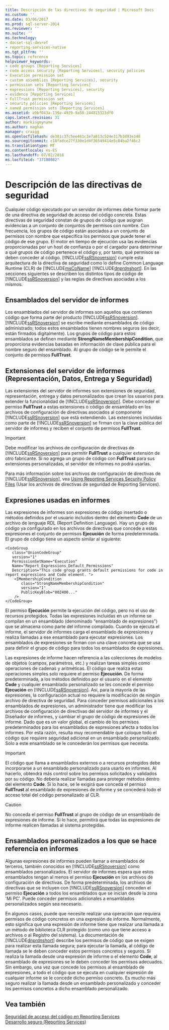 ```yaml
---
title: Descripción de las directivas de seguridad | Microsoft Docs
ms.custom: ''
ms.date: 03/06/2017
ms.prod: sql-server-2014
ms.reviewer: ''
ms.suite: ''
ms.technology:
- docset-sql-devref
- reporting-services-native
ms.tgt_pltfrm: ''
ms.topic: reference
helpviewer_keywords:
- code groups [Reporting Services]
- code access security [Reporting Services], security policies
- Execution permission set
- custom assemblies [Reporting Services], security
- permission sets [Reporting Services]
- expressions [Reporting Services], security
- evidence [Reporting Services]
- FullTrust permission set
- security policies [Reporting Services]
- named permission sets [Reporting Services]
ms.assetid: a9bf043a-139a-4929-9a58-244815323df0
caps.latest.revision: 31
author: markingmyname
ms.author: maghan
manager: craigg
ms.openlocfilehash: de381c37c5ee461c3e7a813c524e317b3d93e348
ms.sourcegitcommit: c18fadce27f330e1d4f36549414e5c84ba2f46c2
ms.translationtype: MT
ms.contentlocale: es-ES
ms.lasthandoff: 07/02/2018
ms.locfileid: "37188082"
---
```

# <a name="understanding-security-policies"></a>Descripción de las directivas de seguridad
  Cualquier código ejecutado por un servidor de informes debe formar parte de una directiva de seguridad de acceso del código concreta. Estas directivas de seguridad constan de grupos de código que asignan evidencias a un conjunto de conjuntos de permisos con nombre. Con frecuencia, los grupos de código están asociados a un conjunto de permisos con nombre que especifica los permisos que puede tener el código de ese grupo. El motor en tiempo de ejecución usa las evidencias proporcionadas por un host de confianza o por el cargador para determinar a qué grupos de código pertenece el código y, por tanto, qué permisos se deben conceder al código. [!INCLUDE[ssRSnoversion](../../../includes/ssrsnoversion-md.md)] cumple esta arquitectura de la directiva de seguridad como lo define Common Language Runtime (CLR) de [!INCLUDE[msCoName](../../../includes/msconame-md.md)] [!INCLUDE[dnprdnshort](../../../includes/dnprdnshort-md.md)]. En las secciones siguientes se describen los distintos tipos de código de [!INCLUDE[ssRSnoversion](../../../includes/ssrsnoversion-md.md)] y las reglas de directivas asociadas a los mismos.  
  
## <a name="report-server-assemblies"></a>Ensamblados del servidor de informes  
 Los ensamblados del servidor de informes son aquellos que contienen código que forma parte del producto [!INCLUDE[ssRSnoversion](../../../includes/ssrsnoversion-md.md)]. [!INCLUDE[ssRSnoversion](../../../includes/ssrsnoversion-md.md)] se escribe mediante ensamblados de código administrado; todos estos ensamblados tienen nombres seguros (es decir, están firmados digitalmente). Los grupos de código para estos ensamblados se definen mediante **StrongNameMembershipCondition**, que proporciona evidencias basadas en información de clave pública para el nombre seguro del ensamblado. Al grupo de código se le permite el conjunto de permisos **FullTrust**.  
  
## <a name="report-server-extensions-rendering-data-delivery-and-security"></a>Extensiones del servidor de informes (Representación, Datos, Entrega y Seguridad)  
 Las extensiones del servidor de informes son extensiones de seguridad, representación, entrega y datos personalizados que crean los usuarios para extender la funcionalidad de [!INCLUDE[ssRSnoversion](../../../includes/ssrsnoversion-md.md)]. Debe conceder el permiso **FullTrust** a estas extensiones o código de ensamblado en los archivos de configuración de directivas asociados al componente [!INCLUDE[ssRSnoversion](../../../includes/ssrsnoversion-md.md)] que está extendiendo. Las extensiones incluidas como parte de [!INCLUDE[ssRSnoversion](../../../includes/ssrsnoversion-md.md)] se firman con la clave pública del servidor de informes y reciben el conjunto de permisos **FullTrust**.  
  
> [!IMPORTANT]  
>  Debe modificar los archivos de configuración de directivas de [!INCLUDE[ssRSnoversion](../../../includes/ssrsnoversion-md.md)] para permitir **FullTrust** a cualquier extensión de otro fabricante. Si no agrega un grupo de código con **FullTrust** para sus extensiones personalizadas, el servidor de informes no podrá usarlas.  
  
 Para más información sobre los archivos de configuración de directivas de [!INCLUDE[ssRSnoversion](../../../includes/ssrsnoversion-md.md)], vea [Using Reporting Services Security Policy Files](using-reporting-services-security-policy-files.md) (Usar los archivos de directivas de seguridad de Reporting Services).  
  
## <a name="expressions-used-in-reports"></a>Expresiones usadas en informes  
 Las expresiones de informes son expresiones de código insertado o métodos definidos por el usuario incluidos dentro del elemento **Code** de un archivo de lenguaje RDL (Report Definition Language). Hay un grupo de código ya configurado en los archivos de directivas que concede a estas expresiones el conjunto de permisos **Ejecución** de forma predeterminada. El grupo de código tiene un aspecto similar al siguiente:  
  
```  
<CodeGroup  
   class="UnionCodeGroup"  
   version="1"  
   PermissionSetName="Execution"  
   Name="Report_Expressions_Default_Permissions"  
   Description="This code group grants default permissions for code in report expressions and Code element. ">  
    <IMembershipCondition  
       class="StrongNameMembershipCondition"  
       version="1"  
       PublicKeyBlob="002400..."  
    />  
</CodeGroup>  
```  
  
 El permiso **Ejecución** permite la ejecución del código, pero no el uso de recursos protegidos. Todas las expresiones incluidas en un informe se compilan en un ensamblado (denominado "ensamblado de expresiones") que se almacena como parte del informe compilado. Cuando se ejecuta el informe, el servidor de informes carga el ensamblado de expresiones y realiza llamadas a ese ensamblado para ejecutar expresiones. Los ensamblados de expresiones se firman con una clave concreta que se usa para definir el grupo de código para todos los ensamblados de expresiones.  
  
 Las expresiones de informe hacen referencia a las colecciones de modelos de objetos (campos, parámetros, etc.) y realizan tareas simples como operaciones de cadenas y aritméticas. El código que realiza estas operaciones simples solo requiere el permiso **Ejecución**. De forma predeterminada, a los métodos definidos por el usuario en el elemento **Code** y cualquier ensamblado personalizado se les concede el permiso **Ejecución** en [!INCLUDE[ssRSnoversion](../../../includes/ssrsnoversion-md.md)]. Así, para la mayoría de las expresiones, la configuración actual no requiere la modificación de ningún archivo de directiva de seguridad. Para conceder permisos adicionales a los ensamblados de expresiones, un administrador tiene que modificar los archivos de configuración de directivas del servidor de informes y el Diseñador de informes, y cambiar el grupo de código de expresiones de informe. Dado que es un valor global, el cambio de los permisos predeterminados para los ensamblados de expresiones afecta a todos los informes. Por esta razón, resulta muy recomendable que coloque todo el código que requiere seguridad adicional en un ensamblado personalizado. Solo a este ensamblado se le concederán los permisos que necesita.  
  
> [!IMPORTANT]  
>  El código que llama a ensamblados externos o a recursos protegidos debe incorporarse a un ensamblado personalizado para usarlo en informes. Al hacerlo, obtendrá más control sobre los permisos solicitados y validados por su código. No debería realizar llamadas para proteger métodos dentro del elemento **Code**. Si lo hace, se le exigirá que conceda el permiso **FullTrust** al ensamblado de expresiones de informe y se concederá todo el acceso total del código personalizado al CLR.  
  
> [!CAUTION]  
>  No conceda el permiso **FullTrust** al grupo de código de un ensamblado de expresiones de informe. Si lo hace, permitirá que todas las expresiones de informe realicen llamadas al sistema protegidas.  
  
## <a name="custom-assemblies-referenced-in-reports"></a>Ensamblados personalizados a los que se hace referencia en informes  
 Algunas expresiones de informes pueden llamar a ensamblados de terceros, también conocidos en [!INCLUDE[ssRSnoversion](../../../includes/ssrsnoversion-md.md)] como ensamblados personalizados. El servidor de informes espera que estos ensamblados tengan al menos el permiso **Ejecución** en los archivos de configuración de directivas. De forma predeterminada, los archivos de directivas que se incluyen con [!INCLUDE[ssRSnoversion](../../../includes/ssrsnoversion-md.md)] conceden el permiso **Ejecución** a todos los ensamblados que se inician desde la zona 'Mi PC'. Puede conceder permisos adicionales a ensamblados personalizados según sea necesario.  
  
 En algunos casos, puede que necesite realizar una operación que requiera permisos de código concretos en una expresión de informe. Normalmente, esto significa que una expresión de informe tiene que realizar una llamada a un método de biblioteca CLR protegido (como uno que tiene acceso a archivos o al Registro del sistema). La documentación de [!INCLUDE[dnprdnshort](../../../includes/dnprdnshort-md.md)] describe los permisos de código que se exigen para realizar esta llamada segura; para ejecutar la llamada, al código de llamada se le deben conceder estos permisos concretos y seguros. Si realiza la llamada desde una expresión de informe o el elemento **Code**, al ensamblado de expresiones se le deben conceder los permisos adecuados. Sin embargo, una vez que concede los permisos al ensamblado de expresiones, a todo el código que se ejecuta en cualquier expresión de cualquier informe se le concede dicho permiso concreto. Es mucho más seguro realizar la llamada desde un ensamblado personalizado y conceder los permisos concretos a dicho ensamblado personalizado.  
  
## <a name="see-also"></a>Vea también  
 [Seguridad de acceso del código en Reporting Services](code-access-security-in-reporting-services.md)   
 [Desarrollo seguro &#40;Reporting Services&#41;](secure-development-reporting-services.md)  
  
  
